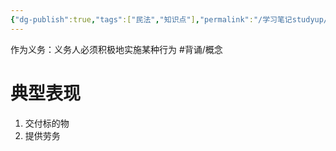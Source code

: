 ```yaml
---
{"dg-publish":true,"tags":["民法","知识点"],"permalink":"/学习笔记studyup/知识点cheese/作为义务/","dgPassFrontmatter":true,"created":"2024-07-05T16:27:09.277+08:00","updated":"2024-10-25T12:45:34.260+08:00"}
---
```


作为义务：义务人必须积极地实施某种行为 #背诵/概念 
# 典型表现 
1. 交付标的物
2. 提供劳务